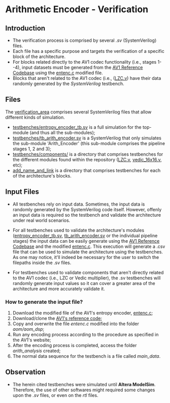 # Arithmetic Encoder - Verification

## Introduction
- The verification process is comprised by several _.sv_ (SystemVerilog) files.
- Each file has a specific purpose and targets the verification of a specific block of the architecture.
- For blocks related directly to the AV1 codec functionality (i.e., stages 1--4), input datasets must be generated from the [AV1 Reference Codebase](https://aomedia.googlesource.com/aom) using the [entenc.c](https://github.com/tuliopereirab/arithmetic-encoder-av1/blob/master/verification_area/AV1-reference-info/entenc.c) modified file.
- Blocks that aren't related to the AV1 codec (i.e., ([LZC.v](https://github.com/tuliopereirab/arithmetic-encoder-av1/blob/master/rtl/entropy-encoder/LZC.v)) have their data randomly generated by the _SystemVerilog_ testbench.

## Files

The [verification_area](https://github.com/tuliopereirab/arithmetic-encoder-av1/tree/master/verification_area) comprises several SystemVerilog files that allow different kinds of simulation.

- [testbenches/entropy_encoder_tb.sv](https://github.com/tuliopereirab/arithmetic-encoder-av1/blob/master/verification_area/testbenches/entropy_encoder_tb.sv) is a full simulation for the top-module (and thus all the sub-modules);
- [testbenches/tb_arith_encoder.sv](https://github.com/tuliopereirab/arithmetic-encoder-av1/blob/master/verification_area/testbenches/tb_arith_encoder.sv) is a SystemVerilog that only simulates the sub-module 'Arith_Encoder' (this sub-module comprises the pipeline stages 1, 2 and 3);
- [testbenches/components/](https://github.com/tuliopereirab/arithmetic-encoder-av1/tree/master/verification_area/testbenches/components) is a directory that comprises testbenches for the different modules found within the repository ([LZC.v](https://github.com/tuliopereirab/arithmetic-encoder-av1/blob/master/rtl/entropy-encoder/LZC.v), [vedic_16x16.v](https://github.com/tuliopereirab/arithmetic-encoder-av1/blob/master/rtl/other-blocks/vedic-multiplier/vedic_16x16.v), etc);
- [add_name_and_link](link) is a directory that comprises testbenches for each of the architecture's blocks.

## Input Files

- All testbenches rely on input data. Sometimes, the input data is randomly generated by the SystemVerilog code itself. However, offenly an input data is required so the testbench and validate the architecture under real world scenarios.

- For all testbenches used to validate the architecture's modules ([entropy_encoder_tb.sv](https://github.com/tuliopereirab/arithmetic-encoder-av1/blob/master/verification_area/testbenches/entropy_encoder_tb.sv), [tb_arith_encoder.sv](https://github.com/tuliopereirab/arithmetic-encoder-av1/blob/master/verification_area/testbenches/tb_arith_encoder.sv) or the individual pipeline stages) the input data can be easily generate using the [AV1 Reference Codebase](https://aomedia.googlesource.com/aom) and the modified [entenc.c](https://github.com/tuliopereirab/arithmetic-encoder-av1/blob/master/verification_area/AV1-reference-info/entenc.c). This execution will generate a .csv file that can be used to simulate the architecture using the testbenches. As one may notice, it'll indeed be necessary for the user to switch the filepaths inside the .sv files.

- For testbenches used to validate components that aren't directly related to the AV1 codec (i.e., LZC or Vedic multiplier), the .sv testbenches will randomly generate input values so it can cover a greater area of the architecture and more accurately validate it.

### How to generate the input file?
1. Download the modified file of the AV1's entropy encoder, [entenc.c](https://github.com/tuliopereirab/arithmetic-encoder-av1/blob/master/verification_area/AV1-reference-info/entenc.c);
2. Download/clone the [AV1's reference code](https://aomedia.googlesource.com/aom/);
3. Copy and overwrite the file _entenc.c_ modified into the folder _aom/aom_dsp_;
4. Run any encoding process according to the procedure as specified in the AV1's website;
5. After the encoding process is completed, access the folder *arith_analysis* created;
6. The normal data sequence for the testbench is a file called *main_data*.

## Observation

- The herein cited testbenches were simulated until **Altera ModelSim**. Therefore, the use of other softwares might required some changes upon the _.sv_ files, or even on the _rtl_ files.
